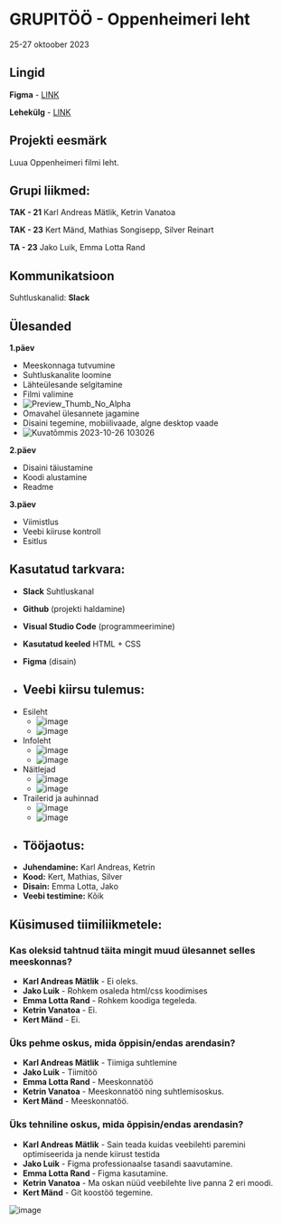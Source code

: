 # GRUPITÖÖ - Oppenheimeri leht
25-27 oktoober 2023

## Lingid
**Figma** - [LINK](https://www.figma.com/file/rP7Wjv9qlx3iOtJB7PnCfn/Oppenheimer?type=design&node-id=1%3A32&mode=design&t=xugtjtwAEdQNmLVR-1)

**Lehekülg** - [LINK](https://tak23mand.itmajakas.ee/)

## Projekti eesmärk
Luua Oppenheimeri filmi leht. 

## Grupi liikmed:
**TAK - 21**
Karl Andreas Mätlik, Ketrin Vanatoa

**TAK - 23**
Kert Mänd, Mathias Songisepp, Silver Reinart

**TA - 23**
Jako Luik, Emma Lotta Rand


## Kommunikatsioon
Suhtluskanalid: 
**Slack**

## Ülesanded
**1.päev**

- Meeskonnaga tutvumine
- Suhtluskanalite loomine
- Lähteülesande selgitamine
- Filmi valimine
- ![Preview_Thumb_No_Alpha](https://github.com/1kert/project/assets/63167163/e6a7f548-db42-4ff7-bdeb-433d8503a1ec)
- Omavahel ülesannete jagamine
- Disaini tegemine, mobiilivaade, algne desktop vaade
- ![Kuvatõmmis 2023-10-26 103026](https://github.com/1kert/project/assets/63167163/d5a14190-c92d-4b4d-9b05-654aa5a08ae4)


**2.päev**

- Disaini täiustamine
- Koodi alustamine
- Readme

**3.päev**

- Viimistlus
- Veebi kiiruse kontroll
- Esitlus

## Kasutatud tarkvara:
* **Slack** Suhtluskanal 
* **Github** (projekti haldamine)
* **Visual Studio Code** (programmeerimine)
* **Kasutatud keeled** HTML + CSS
* **Figma** (disain)

* ## Veebi kiirsu tulemus:
- Esileht
  * ![image](https://github.com/1kert/project/assets/63167163/21c638a7-b541-4254-85cb-4b72f2b1eb58)
  * ![image](https://github.com/1kert/project/assets/63167163/7b41cb01-f682-484a-95c0-a5baa999ec6e)
- Infoleht
  * ![image](https://github.com/1kert/project/assets/63167163/c972383b-b304-466b-8a16-b9e1d25d238a)
  * ![image](https://github.com/1kert/project/assets/63167163/44debe34-4c87-4b44-81ed-df41b024a179)
- Näitlejad
  * ![image](https://github.com/1kert/project/assets/63167163/c737a3a7-6a64-4a6f-a9a9-782975451c7e)
  * ![image](https://github.com/1kert/project/assets/63167163/db579c3c-f77e-4b37-bafa-ce4dbfde9348)
- Trailerid ja auhinnad
  * ![image](https://github.com/1kert/project/assets/63167163/93a7c38c-6c33-4ddc-911f-c35636f0b1fc)
  * ![image](https://github.com/1kert/project/assets/63167163/8de43b09-4775-4216-8d28-f4e5f89ad75d)

* ## Tööjaotus:
* **Juhendamine:** Karl Andreas, Ketrin
* **Kood:** Kert, Mathias, Silver
* **Disain:** Emma Lotta, Jako
* **Veebi testimine:** Kõik

  
## Küsimused tiimiliikmetele:
### Kas oleksid tahtnud täita mingit muud ülesannet selles meeskonnas?
* **Karl Andreas Mätlik** - Ei oleks.
* **Jako Luik** - Rohkem osaleda html/css koodimises
* **Emma Lotta Rand** - Rohkem koodiga tegeleda.
* **Ketrin Vanatoa** - Ei.
* **Kert Mänd** - Ei.
### Üks pehme oskus, mida õppisin/endas arendasin?
* **Karl Andreas Mätlik** - Tiimiga suhtlemine
* **Jako Luik** - Tiimitöö
* **Emma Lotta Rand** - Meeskonnatöö
* **Ketrin Vanatoa** - Meeskonnatöö ning suhtlemisoskus.
* **Kert Mänd** - Meeskonnatöö.
### Üks tehniline oskus, mida õppisin/endas arendasin?
* **Karl Andreas Mätlik** - Sain teada kuidas veebilehti paremini optimiseerida ja nende kiirust testida
* **Jako Luik** - Figma professionaalse tasandi saavutamine.
* **Emma Lotta Rand** - Figma kasutamine.
* **Ketrin Vanatoa** - Ma oskan nüüd veebilehte live panna 2 eri moodi.
* **Kert Mänd** - Git koostöö tegemine.


![image](https://github.com/1kert/project/assets/63167163/88a411b6-4da2-4872-ad74-d79f7c7caf56)
